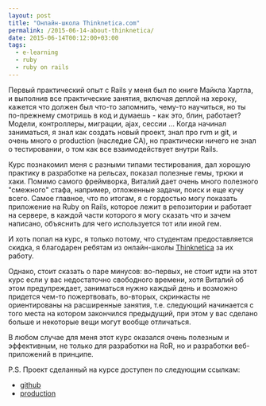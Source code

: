 ```yaml
---
layout: post
title: "Онлайн-школа Thinknetica.com"
permalink: /2015-06-14-about-thinknetica/
date: 2015-06-14T00:12:00+03:00
tags:
  - e-learning
  - ruby
  - ruby on rails
---
```


Первый практический опыт с Rails у меня был по книге Майкла Хартла, и выполнив все практические занятия, включая деплой на хероку, кажется что должен был что-то запомнить, чему-то научиться, но ты по-прежнему смотришь в код и думаешь - как это, блин, работает? Модели, контроллеры, миграции, ajax, сессии ... Когда начинал заниматься, я знал как создать новый проект, знал про rvm и git, и очень много о production (наследие СА), но практически ничего не знал о тестировании, о том как все взаимодействует внутри Rails. 

Курс познакомил меня с разными типами тестирования, дал хорошую практику в разработке на рельсах, показал полезные гемы, трюки и хаки. Помимо самого фреймворка, Виталий дает очень много полезного "смежного" стафа, например, отложенные задачи, поиск и еще кучу всего. Самое главное, что по итогам, я с гордостью могу показать приложение на Ruby on Rails, которое лежит в репозитории и работает на сервере, в каждой части которого я могу сказать что и зачем написано, объяснить для чего используется тот или иной гем. 

И хоть попал на курс, я только потому, что студентам предоставляется скидка, я благодарен ребятам из онлайн-школы <a href="http://www.thinknetica.com/" target="_blank">Thinknetica</a> за их работу. 

Однако, стоит сказать о паре минусов: во-первых, не стоит идти на этот курс если у вас недостаточно свободного времени, хотя Виталий об этом предупреждает, заниматься нужно каждый день и возможно придется чем-то пожертвовать, во-вторых, скринкасты не ориентированы на расширенные занятия, т.е. следующий начинается с того места на котором закончился предыдущий, при этом у вас сделано больше и некоторые вещи могут вообще отличаться.

В любом случае для меня этот курс оказался очень полезным и эффективным, не только для разработки на RoR, но и разработки веб-приложений в принципе.

P.S. Проект сделанный на курсе доступен по следующим ссылкам:

* <a href="https://github.com/tonymadbrain/qna" target="_blank">github</a>
* <a href="http://qna.doam.ru" target="_blank">production</a>
